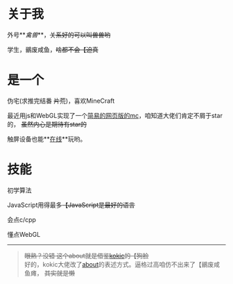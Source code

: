 
# 关于我

外号**_禽兽_**，~~关系好的可以叫兽兽哟~~

学生，鶸废咸鱼，~~啥都不会【迫真~~

# 是一个

伪宅(求推完结番 ~~片荒~~)，喜欢MineCraft

最近用js和WebGL实现了一个[简易的网页版的mc](https://github.com/qinshou2017/WebMC)，咱知道大佬们肯定不屑于star的， ~~虽然内心是期待有star的~~

触屏设备也能**[在线](https://qinshou2017.github.io/WebMC)**玩哟。

# 技能

初学算法

JavaScript用得最多~~【JavaScript是最好的语言~~

会点c/cpp

懂点WebGL

---
> ~~眼熟？没错 这个about就是借鉴[kokic](https://kokic.github.io/page/about-me2.html)的【狗脸~~  
> 好的，kokic大佬改了[about](https://kokic.github.io/about/)的表述方式。逼格过高咱仿不出来了【鶸废咸鱼瘫， ~~其实就是懒~~
